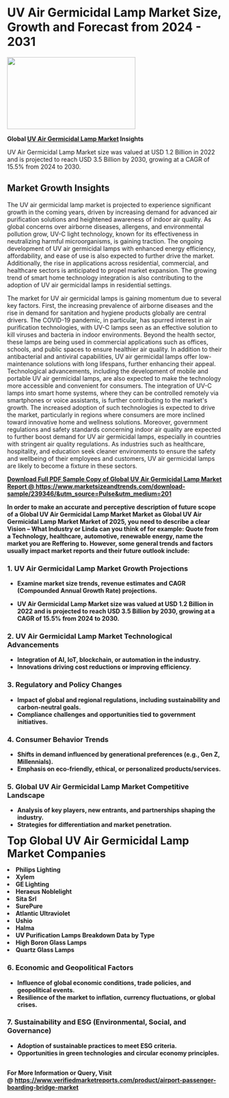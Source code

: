 <H1>UV Air Germicidal Lamp Market Size, Growth and Forecast from 2024 - 2031</H1><img class="aligncenter size-medium wp-image-584254" src="https://thirdeyenews.in/wp-content/uploads/2024/09/Global-Market-Research-300x168.jpeg" alt="" width="300" height="168" /><p><strong>Global&nbsp;<a href="https://www.marketsizeandtrends.com/download-sample/239346/&amp;utm_source=Pulse&amp;utm_medium=201">UV Air Germicidal Lamp Market</a> Insights</strong></p><p>UV Air Germicidal Lamp Market size was valued at USD 1.2 Billion in 2022 and is projected to reach USD 3.5 Billion by 2030, growing at a CAGR of 15.5% from 2024 to 2030.</p><p><h2>Market Growth Insights</h2> <p>The UV air germicidal lamp market is projected to experience significant growth in the coming years, driven by increasing demand for advanced air purification solutions and heightened awareness of indoor air quality. As global concerns over airborne diseases, allergens, and environmental pollution grow, UV-C light technology, known for its effectiveness in neutralizing harmful microorganisms, is gaining traction. The ongoing development of UV air germicidal lamps with enhanced energy efficiency, affordability, and ease of use is also expected to further drive the market. Additionally, the rise in applications across residential, commercial, and healthcare sectors is anticipated to propel market expansion. The growing trend of smart home technology integration is also contributing to the adoption of UV air germicidal lamps in residential settings.</p> <p><strong><a href="#"></a></strong></p> <p>The market for UV air germicidal lamps is gaining momentum due to several key factors. First, the increasing prevalence of airborne diseases and the rise in demand for sanitation and hygiene products globally are central drivers. The COVID-19 pandemic, in particular, has spurred interest in air purification technologies, with UV-C lamps seen as an effective solution to kill viruses and bacteria in indoor environments. Beyond the health sector, these lamps are being used in commercial applications such as offices, schools, and public spaces to ensure healthier air quality. In addition to their antibacterial and antiviral capabilities, UV air germicidal lamps offer low-maintenance solutions with long lifespans, further enhancing their appeal. Technological advancements, including the development of mobile and portable UV air germicidal lamps, are also expected to make the technology more accessible and convenient for consumers. The integration of UV-C lamps into smart home systems, where they can be controlled remotely via smartphones or voice assistants, is further contributing to the market's growth. The increased adoption of such technologies is expected to drive the market, particularly in regions where consumers are more inclined toward innovative home and wellness solutions. Moreover, government regulations and safety standards concerning indoor air quality are expected to further boost demand for UV air germicidal lamps, especially in countries with stringent air quality regulations. As industries such as healthcare, hospitality, and education seek cleaner environments to ensure the safety and wellbeing of their employees and customers, UV air germicidal lamps are likely to become a fixture in these sectors.</p> <p><strong><a href="#"></p><p><span class=""><strong>Download Full PDF Sample Copy of Global UV Air Germicidal Lamp Market Report</strong> @ <a href="https://www.marketsizeandtrends.com/download-sample/239346/&amp;utm_source=Pulse&amp;utm_medium=201" target="_blank">https://www.marketsizeandtrends.com/download-sample/239346/&amp;utm_source=Pulse&amp;utm_medium=201</a></span></p><p>In order to make an accurate and perceptive description of future scope of a Global&nbsp;UV Air Germicidal Lamp Market Market as Global&nbsp;UV Air Germicidal Lamp Market Market of 2025, you need to describe a clear Vision &ndash; What Industry or Linda can you think of for example: Quote from a Technology, healthcare, automotive, renewable energy, name the market you are Reffering to. However, some general trends and factors usually impact market reports and their future outlook include:</p><h3>1.&nbsp;<strong>UV Air Germicidal Lamp Market Growth Projections</strong></h3><ul><li>Examine market size trends, revenue estimates and CAGR (Compounded Annual Growth Rate) projections.</li><li><p>UV Air Germicidal Lamp Market size was valued at USD 1.2 Billion in 2022 and is projected to reach USD 3.5 Billion by 2030, growing at a CAGR of 15.5% from 2024 to 2030.</p></li></ul><h3>2.&nbsp;<strong>UV Air Germicidal Lamp Market Technological Advancements</strong></h3><ul><li>Integration of AI, IoT, blockchain, or automation in the industry.</li><li>Innovations driving cost reductions or improving efficiency.</li></ul><h3>3.&nbsp;<strong>Regulatory and Policy Changes</strong></h3><ul><li>Impact of global and regional regulations, including sustainability and carbon-neutral goals.</li><li>Compliance challenges and opportunities tied to government initiatives.</li></ul><h3>4.&nbsp;<strong>Consumer Behavior Trends</strong></h3><ul><li>Shifts in demand influenced by generational preferences (e.g., Gen Z, Millennials).</li><li>Emphasis on eco-friendly, ethical, or personalized products/services.</li></ul><h3>5.&nbsp;<strong>Global UV Air Germicidal Lamp Market Competitive Landscape</strong></h3><ul><li>Analysis of key players, new entrants, and partnerships shaping the industry.</li><li>Strategies for differentiation and market penetration.</li></ul><p data-pm-slice="1 1 []"><span style="color: inherit; font-family: inherit; font-size: 25px;">Top Global UV Air Germicidal Lamp Market Companies</span></p><div class="" data-test-id=""><p><li>Philips Lighting</li><li> Xylem</li><li> GE Lighting</li><li> Heraeus Noblelight</li><li> Sita Srl</li><li> SurePure</li><li> Atlantic Ultraviolet</li><li> Ushio</li><li> Halma</li><li> UV Purification Lamps Breakdown Data by Type</li><li> High Boron Glass Lamps</li><li> Quartz Glass Lamps</li></p></div><h3>6.&nbsp;<strong>Economic and Geopolitical Factors</strong></h3><ul><li>Influence of global economic conditions, trade policies, and geopolitical events.</li><li>Resilience of the market to inflation, currency fluctuations, or global crises.</li></ul><h3>7.&nbsp;<strong>Sustainability and ESG (Environmental, Social, and Governance)</strong></h3><ul><li>Adoption of sustainable practices to meet ESG criteria.</li><li>Opportunities in green technologies and circular economy principles.</li></ul><h2><strong style="font-size: 14px;">For More Information or Query, Visit @&nbsp;</strong><a style="background-color: #ffffff; font-size: 14px;" href="https://www.marketsizeandtrends.com/report/uv-air-germicidal-lamp-market/" target="_blank">https://www.verifiedmarketreports.com/product/airport-passenger-boarding-bridge-market</a></h2>
